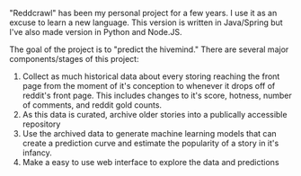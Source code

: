 "Reddcrawl" has been my personal project for a few years. I use it as an excuse to learn a new language. This version is written in Java/Spring but I've also made version in Python and Node.JS.

The goal of the project is to "predict the hivemind." There are several major components/stages of this project:

1. Collect as much historical data about every storing reaching the front page from the moment of it's conception to whenever it drops off of reddit's front page. This includes changes to it's score, hotness, number of comments, and reddit gold counts.
2. As this data is curated, archive older stories into a publically accessible repository
3. Use the archived data to generate machine learning models that can create a prediction curve and estimate the popularity of a story in it's infancy.
4. Make a easy to use web interface to explore the data and predictions
